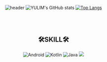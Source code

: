 <div align="center">

![header](https://capsule-render.vercel.app/api?type=Waving&color=gradient&customColorList=0,2,2,5,30&height=300&section=header&text=YuLimChoi&fontSize=90)
![YULIM's GitHub stats](https://github-readme-stats.vercel.app/api?username=ChoiYuLim&show_icons=true&theme=radical)   [![Top Langs](https://github-readme-stats.vercel.app/api/top-langs/?username=ChoiYuLim&layout=compact)](https://github.com/anuraghazra/github-readme-stats)
<br></br><br></br>
## 🛠SKILL🛠
<img alt="Android" src="https://img.shields.io/badge/Android-3DDC84?style=for-the-badge&logo=android&logoColor=white"/>
<img alt="Kotlin" src="https://img.shields.io/badge/kotlin-%230095D5.svg?&style=for-the-badge&logo=kotlin&logoColor=white"/>
<img alt="Java" src="https://img.shields.io/badge/Java-007396.svg?&style=for-the-badge&logo=Java&logoColor=white"/>
<img src="https://img.shields.io/badge/c++-00599C?style=for-the-badge&logo=c%2B%2B&logoColor=white"/> 

</div>
